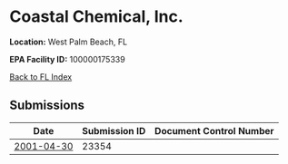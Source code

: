 # Coastal Chemical, Inc.

**Location:** West Palm Beach, FL

**EPA Facility ID:** 100000175339

[Back to FL Index](../../index.md)

## Submissions

| Date | Submission ID | Document Control Number |
|------|--------------|-------------------------|
| [2001-04-30](submissions/23354.md) | 23354 |  |
